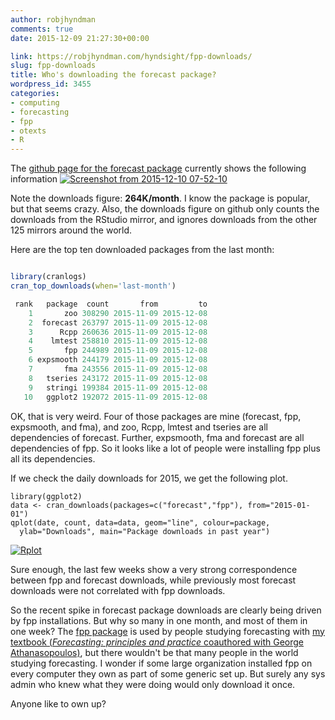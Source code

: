 ```yaml
---
author: robjhyndman
comments: true
date: 2015-12-09 21:27:30+00:00

link: https://robjhyndman.com/hyndsight/fpp-downloads/
slug: fpp-downloads
title: Who's downloading the forecast package?
wordpress_id: 3455
categories:
- computing
- forecasting
- fpp
- otexts
- R
---
```


The [github page for the forecast package](https://github.com/robjhyndman/forecast) currently shows the following information
[![Screenshot from 2015-12-10 07-52-10](/files/Screenshot-from-2015-12-10-07-52-10.png)](/files/Screenshot-from-2015-12-10-07-52-10.png)

Note the downloads figure: **264K/month**. I know the package is popular, but that seems crazy. Also, the downloads figure on github only counts the downloads from the RStudio mirror, and ignores downloads from the other 125 mirrors around the world.<!-- more -->

Here are the top ten downloaded packages from the last month:


```r    

library(cranlogs)
cran_top_downloads(when='last-month')

 rank   package  count       from         to
    1       zoo 308290 2015-11-09 2015-12-08
    2  forecast 263797 2015-11-09 2015-12-08
    3      Rcpp 260636 2015-11-09 2015-12-08
    4    lmtest 258810 2015-11-09 2015-12-08
    5       fpp 244989 2015-11-09 2015-12-08
    6 expsmooth 244179 2015-11-09 2015-12-08
    7       fma 243556 2015-11-09 2015-12-08
    8   tseries 243172 2015-11-09 2015-12-08
    9   stringi 199384 2015-11-09 2015-12-08
   10   ggplot2 192072 2015-11-09 2015-12-08
```



OK, that is very weird. Four of those packages are mine (forecast, fpp, expsmooth, and fma), and zoo, Rcpp, lmtest and tseries are all dependencies of forecast. Further, expsmooth, fma and forecast are all dependencies of fpp. So it looks like a lot of people were installing fpp plus all its dependencies.

If we check the daily downloads for 2015, we get the following plot.


    
    
    library(ggplot2)
    data <- cran_downloads(packages=c("forecast","fpp"), from="2015-01-01")
    qplot(date, count, data=data, geom="line", colour=package, 
      ylab="Downloads", main="Package downloads in past year")
    



[![Rplot](/files/fppdownloads.png)](/files/fppdownloads.png)

Sure enough, the last few weeks show a very strong correspondence between fpp and forecast downloads, while previously most forecast downloads were not correlated with fpp downloads.

So the recent spike in forecast package downloads are clearly being driven by fpp installations. But why so many in one month, and most of them in one week? The [fpp package](https://cran.r-project.org/package=fpp) is used by people studying forecasting with [my textbook (_Forecasting: principles and practice_ coauthored with George Athanasopoulos)](http://www.otexts.org/fpp), but there wouldn't be that many people in the world studying forecasting. I wonder if some large organization installed fpp on every computer they own as part of some generic set up. But surely any sys admin who knew what they were doing would only download it once.

Anyone like to own up?
